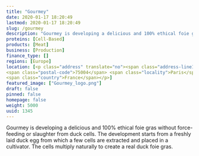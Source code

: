 ```yaml
---
title: "Gourmey"
date: 2020-01-17 18:20:49
lastmod: 2020-01-17 18:20:49
slug: /gourmey
description: "Gourmey is developing a delicious and 100% ethical foie gras without force-feeding or slaughter from duck cells. The development starts from a freshly laid duck egg from which a few cells are extracted and placed in a cultivator. The cells multiply naturally to create a real duck foie gras."
proteins: [Cell-Based]
products: [Meat]
business: [Production]
finance_type: []
regions: [Europe]
location: [<p class="address" translate="no"><span class="address-line1">Rue de Rivoli</span><br>
<span class="postal-code">75004</span> <span class="locality">Paris</span><br>
<span class="country">France</span></p>]
featured_image: ["Gourmey_logo.png"]
draft: false
pinned: false
homepage: false
weight: 5000
uuid: 1345
---
```

<p>Gourmey is developing a delicious and 100% ethical foie gras without force-feeding or slaughter from duck cells. The development starts from a freshly laid duck egg from which a few cells are extracted and placed in a cultivator. The cells multiply naturally to create a real duck foie gras.</p>
